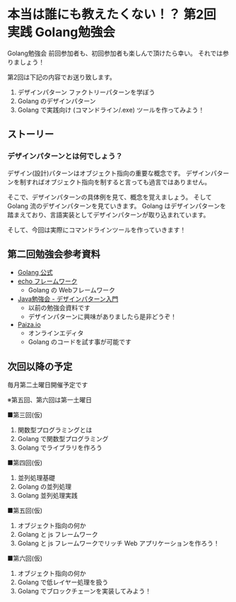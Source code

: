 # 本当は誰にも教えたくない！？ 第2回 実践 Golang勉強会
Golang勉強会
前回参加者も、初回参加者も楽しんで頂けたら幸い。
それでは参りましょう！

第2回は下記の内容でお送り致します。
1. デザインパターン ファクトリーパターンを学ぼう
1. Golang のデザインパターン
1. Golang で実践向け (コマンドライン/.exe) ツールを作ってみよう！

## ストーリー
### デザインパターンとは何でしょう？
デザイン(設計)パターンはオブジェクト指向の重要な概念です。
デザインパターンを制すればオブジェクト指向を制すると言っても過言ではありません。

そこで、デザインパターンの具体例を見て、概念を覚えましょう。
そして Golang 流のデザインパターンを見ていきます。
Golang はデザインパターンを踏まえており、言語実装としてデザインパターンが取り込まれています。

そして、今回は実際にコマンドラインツールを作っていきます！

## 第二回勉強会参考資料
- [Golang 公式](https://golang.org)
- [echo フレームワーク](https://echo.labstack.com)
    - Golang の Webフレームワーク
- [Java勉強会 - デザインパターン入門](https://github.com/akeyace/IntoroductoinToDesignPatterns)
    - 以前の勉強会資料です
    - デザインパターンに興味がありましたら是非どうぞ！
- [Paiza.io](https://paiza.io/)
    - オンラインエディタ
    - Golang のコードを試す事が可能です

## 次回以降の予定
毎月第二土曜日開催予定です

※第五回、第六回は第一土曜日

■第三回(仮)
1. 関数型プログラミングとは
2. Golang で関数型プログラミング
3. Golang でライブラリを作ろう


■第四回(仮)
1. 並列処理基礎
2. Golang の並列処理
3. Golang 並列処理実践


■第五回(仮)
1. オブジェクト指向の何か
2. Golang と js フレームワーク
3. Golang と js フレームワークでリッチ Web アプリケーションを作ろう！


■第六回(仮)
1. オブジェクト指向の何か
2. Golang で低レイヤー処理を扱う
3. Golang でブロックチェーンを実装してみよう！

